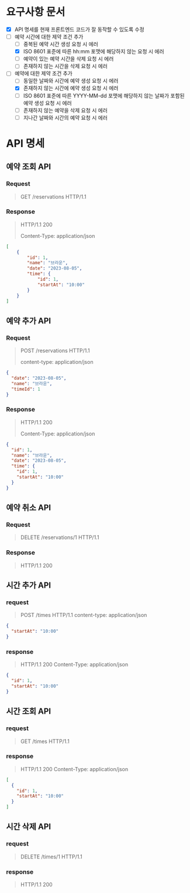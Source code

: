 # 요구사항 문서

- [x] API 명세를 현재 프론트엔드 코드가 잘 동작할 수 있도록 수정
- [ ] 예약 시간에 대한 제약 조건 추가
    - [ ] 중복된 예약 시간 생성 요청 시 에러
    - [x] ISO 8601 표준에 따른 hh:mm 포맷에 해당하지 않는 요청 시 에러
    - [ ] 예약이 있는 예약 시간을 삭제 요청 시 에러
    - [ ] 존재하지 않는 시간을 삭제 요청 시 에러
- [ ] 예약에 대한 제약 조건 추가
    - [ ] 동일한 날짜와 시간에 예약 생성 요청 시 에러
    - [x] 존재하지 않는 시간에 예약 생성 요청 시 에러
    - [ ] ISO 8601 표준에 따른 YYYY-MM-dd 포맷에 해당하지 않는 날짜가 포함된 예약 생성 요청 시 에러
    - [ ] 존재하지 않는 예약을 삭제 요청 시 에러
    - [ ] 지나간 날짜와 시간의 예약 요청 시 에러

# API 명세

## 예약 조회 API

### Request

> GET /reservations HTTP/1.1

### Response

> HTTP/1.1 200
>
> Content-Type: application/json

``` JSON 
[
    {
        "id": 1,
        "name": "브라운",
        "date": "2023-08-05",
        "time": {
            "id": 1,
            "startAt": "10:00"
        }
    }
]
```

## 예약 추가 API

### Request

> POST /reservations HTTP/1.1
>
> content-type: application/json

```JSON
{
  "date": "2023-08-05",
  "name": "브라운",
  "timeId": 1
}
```

### Response

> HTTP/1.1 200
>
> Content-Type: application/json

```JSON
{
  "id": 1,
  "name": "브라운",
  "date": "2023-08-05",
  "time": {
    "id": 1,
    "startAt": "10:00"
  }
}
```

## 예약 취소 API

### Request

> DELETE /reservations/1 HTTP/1.1

### Response

> HTTP/1.1 200

## 시간 추가 API

### request

> POST /times HTTP/1.1
> content-type: application/json

```JSON
{
  "startAt": "10:00"
}
```

### response

> HTTP/1.1 200
> Content-Type: application/json

```JSON
{
  "id": 1,
  "startAt": "10:00"
}
```

## 시간 조회 API

### request

> GET /times HTTP/1.1

### response

> HTTP/1.1 200
> Content-Type: application/json

```JSON
[
  {
    "id": 1,
    "startAt": "10:00"
  }
]
```

## 시간 삭제 API

### request

> DELETE /times/1 HTTP/1.1

### response

> HTTP/1.1 200
